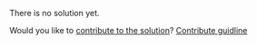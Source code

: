 
There is no solution yet.

Would you like to [contribute to the solution](https://github.com/BFEdev/BFE.dev-solutions/blob/main/quiz/meaningless-calculation_en.md)? [Contribute guidline](https://github.com/BFEdev/BFE.dev-solutions#how-to-contribute)
